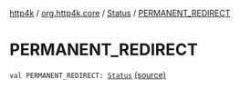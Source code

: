 [http4k](../../index.md) / [org.http4k.core](../index.md) / [Status](index.md) / [PERMANENT_REDIRECT](./-p-e-r-m-a-n-e-n-t_-r-e-d-i-r-e-c-t.md)

# PERMANENT_REDIRECT

`val PERMANENT_REDIRECT: `[`Status`](index.md) [(source)](https://github.com/http4k/http4k/blob/master/http4k-core/src/main/kotlin/org/http4k/core/Status.kt#L26)